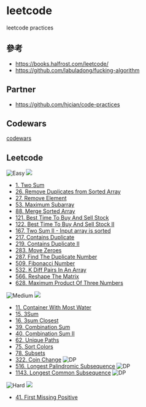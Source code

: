 # leetcode

leetcode practices

## 參考

- https://books.halfrost.com/leetcode/
- https://github.com/labuladong/fucking-algorithm

## Partner

- https://github.com/hjcian/code-practices

## Codewars

[codewars](https://github.com/hongtw/leetcode/tree/master/codewars)

## Leetcode

![Easy](https://img.shields.io/badge/LeetCode-Easy-5CB85C.svg)
![](https://img.shields.io/badge/Done-16-blue)

- [1. Two Sum](https://github.com/hongtw/leetcode/tree/master/leetcode/0001.Two-Sum)
- [26. Remove Duplicates from Sorted Array](https://github.com/hongtw/leetcode/tree/master/leetcode/0026.Remove-Duplicates-from-Sorted-Array)
- [27. Remove Element](https://github.com/hongtw/leetcode/tree/master/leetcode/0027.Remove-Element)
- [53. Maximum Subarray](https://github.com/hongtw/leetcode/tree/master/leetcode/0053.Maximum-Subarray)
- [88. Merge Sorted Array](https://github.com/hongtw/leetcode/tree/master/leetcode/0088.Merge-Sorted-Array)
- [121. Best Time To Buy And Sell Stock](https://github.com/hongtw/leetcode/tree/master/leetcode/0121.Best-Time-To-Buy-And-Sell-Stock)
- [122. Best Time To Buy And Sell Stock II](https://github.com/hongtw/leetcode/tree/master/leetcode/0122.Best-Time-To-Buy-And-Sell-Stock-II)
- [167. Two Sum II - Input array is sorted](https://github.com/hongtw/leetcode/tree/master/leetcode/0167.Two-Sum-II-Input-Array-Is-Sorted)
- [217. Contains Duplicate](https://github.com/hongtw/leetcode/tree/master/leetcode/0217.Contains-Duplicate)
- [219. Contains Duplicate II](https://github.com/hongtw/leetcode/tree/master/leetcode/0219.Contains-Duplicate-II)
- [283. Move Zeroes](https://github.com/hongtw/leetcode/tree/master/leetcode/0283.Move-Zeroes)
- [287. Find The Duplicate Number](https://github.com/hongtw/leetcode/tree/master/leetcode/0287.Find-The-Duplicate-Number)
- [509. Fibonacci Number](https://github.com/hongtw/leetcode/tree/master/leetcode/0509.Fibonacci-Number)
- [532. K Diff Pairs In An Array](https://github.com/hongtw/leetcode/tree/master/leetcode/0532.K-Diff-Pairs-In-An-Array)
- [566. Reshape The Matrix](https://github.com/hongtw/leetcode/tree/master/leetcode/0566.Reshape-The-Matrix)
- [628. Maximum Product Of Three Numbers](https://github.com/hongtw/leetcode/tree/master/leetcode/0628.Maximum-Product-Of-Three-Numbers)

![Medium](https://img.shields.io/badge/LeetCode-Medium-F0AD4E.svg)
![](https://img.shields.io/badge/Done-11-blue)

- [11. Container With Most Water](https://github.com/hongtw/leetcode/tree/master/leetcode/0011.Container-With-Most-Water)
- [15. 3Sum](https://github.com/hongtw/leetcode/tree/master/leetcode/0015.3sum)
- [16. 3sum Closest](https://github.com/hongtw/leetcode/tree/master/leetcode/0016.3sum-Closest)
- [39. Combination Sum](https://github.com/hongtw/leetcode/tree/master/leetcode/0039.Combination-Sum)
- [40. Combination Sum II](https://github.com/hongtw/leetcode/tree/master/leetcode/0040.Combination-Sum-II)
- [62. Unique Paths](https://github.com/hongtw/leetcode/tree/master/leetcode/0062.Unique-Paths)
- [75. Sort Colors](https://github.com/hongtw/leetcode/tree/master/leetcode/0075.Sort-Colors)
- [78. Subsets](https://github.com/hongtw/leetcode/tree/master/leetcode/0078.Subsets)
- [322. Coin Change](https://github.com/hongtw/leetcode/tree/master/leetcode/0322.Coin-Change) ![DP](https://img.shields.io/badge/DP-9F88FF.svg?style=plastic)
- [516. Longest Palindromic Subsequence](https://github.com/hongtw/coding-life/tree/master/leetcode/0516.Longest-Palindromic-Subsequence) ![DP](https://img.shields.io/badge/DP-9F88FF.svg?style=plastic)
- [1143. Longest Common Subsequence](https://github.com/hongtw/leetcode/tree/master/leetcode/1143.Longest-Common-Subsequence) ![DP](https://img.shields.io/badge/DP-9F88FF.svg?style=plastic)

![Hard](https://img.shields.io/badge/LeetCode-Hard-D9534F.svg)
![](https://img.shields.io/badge/Done-1-blue)

- [41. First Missing Positive](https://github.com/hongtw/leetcode/tree/master/leetcode/0041.First-Missing-Positive)
